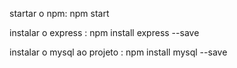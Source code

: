 startar o npm: npm start

instalar o express : npm install express --save



instalar o mysql ao projeto : npm install mysql --save


